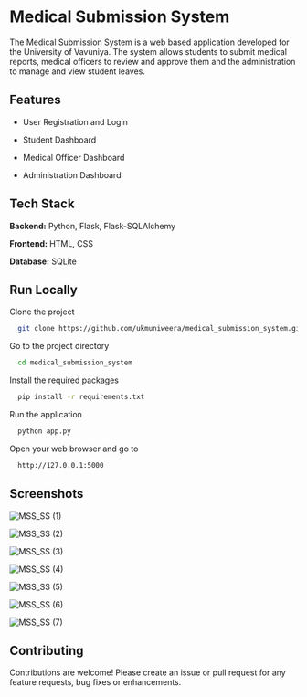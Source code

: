 
# Medical Submission System

The Medical Submission System is a web based application developed for the University of Vavuniya. The system allows students to submit medical reports, medical officers to review and approve them and the administration to manage and view student leaves.

## Features

- User Registration and Login

- Student Dashboard
  
- Medical Officer Dashboard
  
- Administration Dashboard
  
## Tech Stack

**Backend:** Python, Flask, Flask-SQLAlchemy

**Frontend:** HTML, CSS

**Database:** SQLite


## Run Locally

Clone the project

```bash
  git clone https://github.com/ukmuniweera/medical_submission_system.git
```

Go to the project directory

```bash
  cd medical_submission_system
```

Install the required packages

```bash
  pip install -r requirements.txt
```

Run the application

```bash
  python app.py
```

Open your web browser and go to

```bash
  http://127.0.0.1:5000
```


## Screenshots

![MSS_SS (1)](https://github.com/ukmuniweera/Medical_Submission_System/assets/153984452/d2fe9468-9abd-498c-bc17-cb08e4cbf06d)

![MSS_SS (2)](https://github.com/ukmuniweera/Medical_Submission_System/assets/153984452/ac144ad9-a871-4009-b3a9-b0192f486812)

![MSS_SS (3)](https://github.com/ukmuniweera/Medical_Submission_System/assets/153984452/7aa2c893-4f6b-4cd1-9c31-ada5814a0fc8)

![MSS_SS (4)](https://github.com/ukmuniweera/Medical_Submission_System/assets/153984452/02e7b002-9b06-4770-924c-e9daa52a2af1)

![MSS_SS (5)](https://github.com/ukmuniweera/Medical_Submission_System/assets/153984452/d547ae0d-4ae9-4678-85ab-39b30d1e5e6c)

![MSS_SS (6)](https://github.com/ukmuniweera/Medical_Submission_System/assets/153984452/a19676a5-803b-42b4-825c-ed8347649428)

![MSS_SS (7)](https://github.com/ukmuniweera/Medical_Submission_System/assets/153984452/a87fa06d-f993-4355-950a-7dbd0bbe8713)



## Contributing

Contributions are welcome! Please create an issue or pull request for any feature requests, bug fixes or enhancements.

